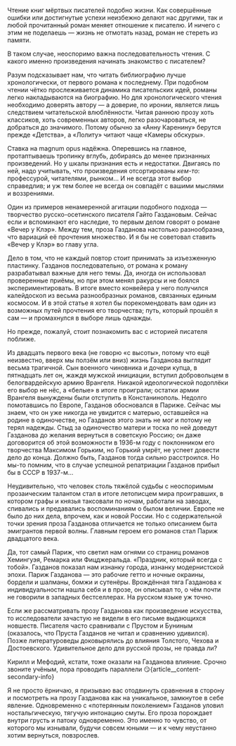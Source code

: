 
Чтение книг мёртвых писателей подобно жизни. Как совершённые ошибки или достигнутые успехи неизбежно делают нас другими, так и любой прочитанный роман меняет отношение к писателю. И ничего с этим не поделаешь — жизнь не отмотать назад, роман не стереть из памяти.

В таком случае, неоспоримо важна последовательность чтения. С какого именно произведения начинать знакомство с писателем?

Разум подсказывает нам, что читать библиографию лучше хронологически, от первого романа к последнему. При подобном чтении чётко прослеживается динамика писательских идей, романы легко накладываются на биографию. Но для хронологического чтения необходимо доверять автору — а доверие, по иронии, является лишь следствием читательской влюблённости. Читая раннюю прозу хоть классиков, хоть современных авторов, легко разочароваться, не добраться до значимого. Потому обычно за «Анну Каренину» берутся прежде «Детства», а «Лолиту» читают чаще «Камеры обскуры».

Ставка на magnum opus надёжна. Оперевшись на главное, протаптываешь тропинку вглубь, добираясь до менее признанных произведений. Но у шкалы признания есть и недостатки. Двигаясь по ней, надо учитывать, что произведения отсортированы _кем-то_: профессурой, читателями, рынком… И не всегда этот выбор справедлив; и уж тем более не всегда он совпадёт с вашими мыслями и воззрениями.

Один из примеров ненамеренной агитации подобного подхода — творчество русско-осетинского писателя Гайто Газдановым. Сейчас если и вспоминают его наследие, то первым делом говорят о романе «Вечер у Клэр». Между тем, проза Газданова настолько разнообразна, что вариаций её прочтения множество. И я бы не советовал ставить «Вечер у Клэр» во главу угла.

Дело в том, что не каждый повтор стоит принимать за изъезженную пластинку. Газданов последовательно, от романа к роману разрабатывал важные для него темы. Да, иногда он использовал проверенные приёмы, но при этом менял ракурсы и не боялся экспериментировать. В итоге вместо конвейера у него получился калейдоскоп из весьма разнообразных романов, связанных единым космосом. И в этой статье я хотел бы порекомендовать вам один из возможных путей прочтения его творчества; путь, который прошёл я сам — и промахнулся в выборе лишь однажды.

Но прежде, пожалуй, стоит познакомить вас с историей писателя поближе.

Из двадцать первого века (не говорю «с высоты», потому что ещё неизвестно, вверх мы ползём или вниз) жизнь Газданова выглядит весьма трагичной. Сын военного чиновника и дочери купца, в пятнадцать лет он, жаждя мужской инициации, вступил добровольцем в белогвардейскую армию Врангеля. Никакой идеологической подоплёки его выбор не нёс, а «белые» в итоге проиграли; остатки армии Врангеля вынуждены были отступить в Констанинополь. Недолго помотавшись по Европе, Газданов обосновался в Париже. Сейчас мы знаем, что он уже никогда не увидится с матерью, оставшейся на родине в одиночестве, но Газданов этого знать не мог и потому не терял надежды. Стыд за одиночество матери и тоска по ней доведут Газданова до желания вернуться в советскую Россию; он даже договорится об этой возможности в 1936-м году с поклонником его творчества Максимом Горьким, но Горький умрёт, не успеет довести дело до конца. Должно быть, Газданов тогда сильно расстроился. Но мы-то помним, что в случае успешной репатриации Газданов прибыл бы в СССР в 1937-м…

Неудивительно, что человек столь тяжёлой судьбы с неоспоримым прозаическим талантом стал в итоге летописцем мира проигравших, в котором графы и князья таксовали по ночам, работали на заводах, спивались и предавались воспоминаниям о былом величии. Европе не было до них дела, впрочем, как и новой России. Но с содержательной точки зрения проза Газданова отличается не только описанием быта эмигрантов первой волны. Главным героем его романов стал Париж двадцатого века.

Да, тот самый Париж, что светил нам огнями со страниц романов Хемингуэя, Ремарка или Фицджеральда. «Праздник, который всегда с тобой». Газданов показал нам изнанку города, изнанку модернистской эпохи. Париж Газданова — это рабочие гетто и ночные окраины, бордели и шалманы, бомжи и сутенёры. Врождённая тяга Газданова к индивидуальности нашла себя и в прозе, он описывал то, о чём почти не говорили в западных бестселлерах. На русском языке уж точно.

Если же рассматривать прозу Газданова как произведение искусства, то исследователи зачастую не видели в его письме выдающихся новшеств. Писателя часто сравнивали с Прустом и Буниным (оказалось, что Пруста Газданов не читал и сравнению удивился). Позже литературоведы доковырялись до влияния Толстого, Чехова и Достоевского. Удивительное дело для русской прозы, не правда ли?

Кирилл и Мефодий, кстати, тоже оказали на Газданова влияние. Срочно звоните учёным, пора проводить параллели 😏{article\_\_content-secondary-info}

Я не просто ёрничаю, я призываю вас отодвинуть сравнения в сторону и посмотреть на прозу Газданова как на уникальное, замкнутое в себе явление. Одновременно с «потерянным поколением» Газданов уловил ностальгическую, тягучую интонацию смуты. Его проза порождает внутри грусть и патоку одновременно. Это именно то чувство, от которого мы изнывали, будучи совсем юными — и к чему неустанно хотим вернуться, повзрослев.
